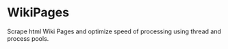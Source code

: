 # WikiPages
Scrape html Wiki Pages and optimize speed of processing using thread and process pools.

